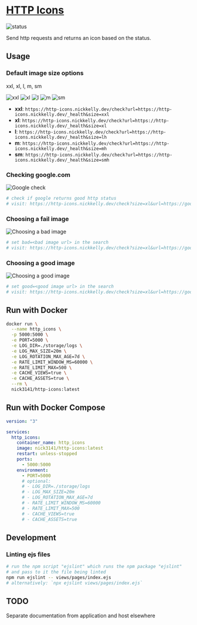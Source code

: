 # [HTTP Icons](https://http-icons.nickkelly.dev)

![status](https://http-icons.nickkelly.dev/check?size=xl&url=https://http-icons.nickkelly.dev/_health)

Send http requests and returns an icon based on the status.

## Usage

### Default image size options

xxl, xl, l, m, sm

![xxl](https://http-icons.nickkelly.dev/check?url=https://http-icons.nickkelly.dev/_health&size=xxl)
![xl](https://http-icons.nickkelly.dev/check?url=https://http-icons.nickkelly.dev/_health&size=xl)
![l](https://http-icons.nickkelly.dev/check?url=https://http-icons.nickkelly.dev/_health&size=l)
![m](https://http-icons.nickkelly.dev/check?url=https://http-icons.nickkelly.dev/_health&size=m)
![sm](https://http-icons.nickkelly.dev/check?url=https://http-icons.nickkelly.dev/_health&size=sm)

- **xxl**: `https://http-icons.nickkelly.dev/check?url=https://http-icons.nickkelly.dev/_health&size=xxl`
- **xl**: `https://http-icons.nickkelly.dev/check?url=https://http-icons.nickkelly.dev/_health&size=xl`
- **l**: `https://http-icons.nickkelly.dev/check?url=https://http-icons.nickkelly.dev/_health&size=lh`
- **m**: `https://http-icons.nickkelly.dev/check?url=https://http-icons.nickkelly.dev/_health&size=mh`
- **sm**: `https://http-icons.nickkelly.dev/check?url=https://http-icons.nickkelly.dev/_health&size=smh`

### Checking google.com

![Google check](https://http-icons.nickkelly.dev/check?size=xl&url=https://google.com)

```sh
# check if google returns good http status
# visit: https://http-icons.nickkelly.dev/check?size=xl&url=https://google.com
```

### Choosing a fail image

![Choosing a bad image](https://http-icons.nickkelly.dev/check?size=xl&url=https://google.com/this_path_doesnt_exist_dsnjfksdf&bad=https://http-icons.nickkelly.dev/assets/img/alternative-bad-icon.png)

```sh
# set bad=<bad image url> in the search
# visit: https://http-icons.nickkelly.dev/check?size=xl&url=https://google.com&okay=https://tinyurl.com/y6kzednq&bad=https://tinyurl.com/yxvpcy7c
```

### Choosing a good image

![Choosing a good image](https://http-icons.nickkelly.dev/check?size=xl&url=https://google.com&good=https://tinyurl.com/y6kzednq)

```sh
# set good=<good image url> in the search
# visit: https://http-icons.nickkelly.dev/check?size=xl&url=https://google.com&good=https://tinyurl.com/y6kzednq
```

## Run with Docker

```bash
docker run \
  --name http_icons \
  -p 5000:5000 \
  -e PORT=5000 \
  -e LOG_DIR=./storage/logs \
  -e LOG_MAX_SIZE=20m \
  -e LOG_ROTATION_MAX_AGE=7d \
  -e RATE_LIMIT_WINDOW_MS=60000 \
  -e RATE_LIMIT_MAX=500 \
  -e CACHE_VIEWS=true \
  -e CACHE_ASSETS=true \
  --rm \
  nick3141/http-icons:latest
```

## Run with Docker Compose

```yaml
version: "3"

services:
  http_icons:
    container_name: http_icons
    image: nick3141/http-icons:latest
    restart: unless-stopped
    ports:
      - 5000:5000
    environment:
      - PORT=5000
      # optional:
      # - LOG_DIR=./storage/logs
      # - LOG_MAX_SIZE=20m
      # - LOG_ROTATION_MAX_AGE=7d
      # - RATE_LIMIT_WINDOW_MS=60000
      # - RATE_LIMIT_MAX=500
      # - CACHE_VIEWS=true
      # - CACHE_ASSETS=true
```

## Development

### Linting ejs files

```sh
# run the npm script "ejslint" which runs the npm package "ejslint"
# and pass to it the file being linted
npm run ejslint -- views/pages/index.ejs
# alternatively: `npx ejslint views/pages/index.ejs`
```

## TODO

Separate documentation from application and host elsewhere
